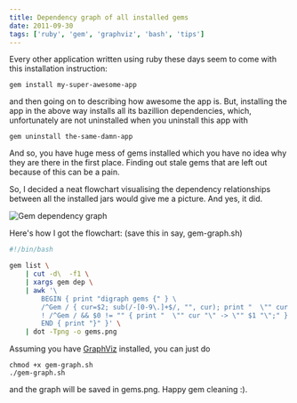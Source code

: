 ```yaml
---
title: Dependency graph of all installed gems
date: 2011-09-30
tags: ['ruby', 'gem', 'graphviz', 'bash', 'tips']
---
```



Every other application written using ruby these days seem to come with this
installation instruction:

    gem install my-super-awesome-app

and then going on to describing how awesome the app is. But, installing the app
in the above way installs all its bazillion dependencies, which, unfortunately
are not uninstalled when you uninstall this app with

    gem uninstall the-same-damn-app

And so, you have huge mess of gems installed which you have no idea why they
are there in the first place. Finding out stale gems that are left out because
of this can be a pain.

So, I decided a neat flowchart visualising the dependency relationships between
all the installed jars would give me a picture. And yes, it did.

![Gem dependency graph](http://media.tumblr.com/tumblr_lsce42kJLi1qap0nb.png)

Here's how I got the flowchart: (save this in say, gem-graph.sh)

```bash
#!/bin/bash

gem list \
    | cut -d\  -f1 \
    | xargs gem dep \
    | awk '\
        BEGIN { print "digraph gems {" } \
        /^Gem / { cur=$2; sub(/-[0-9\.]+$/, "", cur); print "  \"" cur "\";" } \
        ! /^Gem / && $0 != "" { print "  \"" cur "\" -> \"" $1 "\";" } \
        END { print "}" }' \
    | dot -Tpng -o gems.png
```

Assuming you have [GraphViz](http://www.graphviz.org/) installed, you can just
do

    chmod +x gem-graph.sh
    ./gem-graph.sh

and the graph will be saved in gems.png. Happy gem cleaning :).
